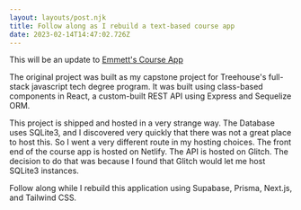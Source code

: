 ```yaml
---
layout: layouts/post.njk
title: Follow along as I rebuild a text-based course app
date: 2023-02-14T14:47:02.726Z
---
```


This will be an update to [Emmett's Course App](https://emmetts-course-app.netlify.app/)

The original project was built as my capstone project for Treehouse's full-stack javascript tech degree program. It was built using class-based components in React, a custom-built REST API using Express and Sequelize ORM.



This project is shipped and hosted in a very strange way. The Database uses SQLite3, and I discovered very quickly that there was not a great place to host this. So I went a very different route in my hosting choices. The front end of the course app is hosted on Netlify. The API is hosted on Glitch. The decision to do that was because I found that Glitch would let me host SQLite3 instances.



Follow along while I rebuild this application using Supabase, Prisma, Next.js, and Tailwind CSS.